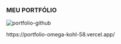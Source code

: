 ### MEU PORTFÓLIO
![portfolio-github](https://user-images.githubusercontent.com/63821867/226936040-29fa2065-99cb-4152-85a9-91e7f29b5291.png)
<p>https://portfolio-omega-kohl-58.vercel.app/</p>
